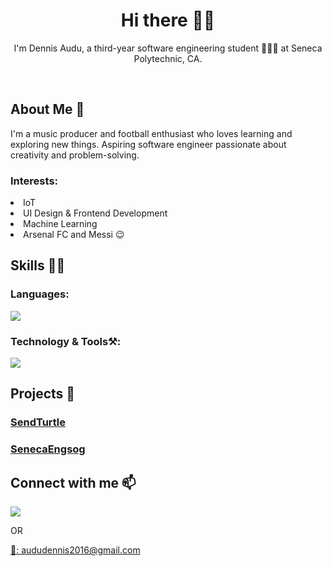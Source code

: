 <h1 align="center">Hi there 👋🏾</h1> 
<p align="center">
  I'm Dennis Audu, a third-year software engineering student 👨🏾‍💻 at Seneca Polytechnic, CA. 
</p>

<br>
<h2 align="left" >About Me 💬</h2>
<div align="left">
I'm a music producer and football enthusiast who loves learning and exploring new things. 
Aspiring software engineer passionate about creativity and problem-solving.

<h3>Interests: </h3>
<li>IoT</li>
<li>UI Design & Frontend Development</li>
<li>Machine Learning</li>
<li>Arsenal FC and Messi 😉</li>
</div>

<h2 align="left">Skills 🤹🏾</h2>
<div align="left">
    <h3>Languages:</h3>
    <img src="https://skillicons.dev/icons?i=c,cpp,python,javascript"/><br>
    <h3>Technology & Tools⚒️:</h3>
    <img src="https://skillicons.dev/icons?i=nodejs,react,redux,express,redis,tailwind,git,selenium" /><br>
</div>

<h2 align="left">Projects  🔭</h2>
<div align="left">
    <h3><a href="#">SendTurtle</a></h3>
    <h3><a href="#">SenecaEngsog</a></h3>
</div>

## Connect with me 📫 
<p align="left">
  <a href="https://linkedin.com/in/dennis-audu-8450191a2" target='_blank'>
    <img src="https://skillicons.dev/icons?i=linkedin"/>
  </a> 
  <p>OR</p>
  <a href="mailto:aududennis2016@gmail.com">📨: aududennis2016@gmail.com</a>
</p>

